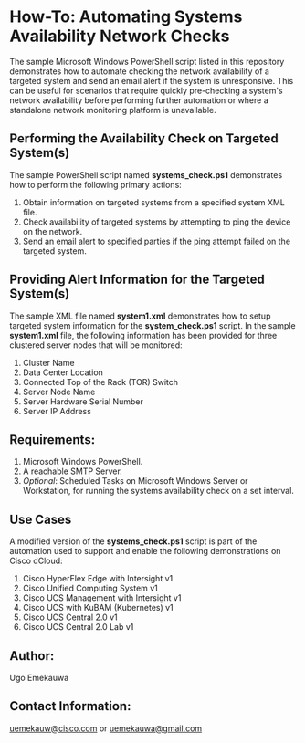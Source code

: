 # How-To: Automating Systems Availability Network Checks

The sample Microsoft Windows PowerShell script listed in this repository demonstrates how to automate checking the network availability of a targeted system and send an email alert if the system is unresponsive. This can be useful for scenarios that require quickly pre-checking a system's network availability before performing further automation or where a standalone network monitoring platform is unavailable.

## Performing the Availability Check on Targeted System(s)
The sample PowerShell script named **systems_check.ps1** demonstrates how to perform the following primary actions:
1. Obtain information on targeted systems from a specified system XML file.
2. Check availability of targeted systems by attempting to ping the device on the network.
3. Send an email alert to specified parties if the ping attempt failed on the targeted system.

## Providing Alert Information for the Targeted System(s)
The sample XML file named **system1.xml** demonstrates how to setup targeted system information for the **system_check.ps1** script. In the sample **system1.xml** file, the following information has been provided for three clustered server nodes that will be monitored:
1. Cluster Name
2. Data Center Location
3. Connected Top of the Rack (TOR) Switch
4. Server Node Name
5. Server Hardware Serial Number
6. Server IP Address

## Requirements:
1. Microsoft Windows PowerShell.
2. A reachable SMTP Server.
3. _Optional_: Scheduled Tasks on Microsoft Windows Server or Workstation, for running the systems availability check on a set interval.

## Use Cases
A modified version of the **systems_check.ps1** script is part of the automation used to support and enable the following demonstrations on Cisco dCloud:
1. Cisco HyperFlex Edge with Intersight v1
2. Cisco Unified Computing System v1
3. Cisco UCS Management with Intersight v1
4. Cisco UCS with KuBAM (Kubernetes) v1
5. Cisco UCS Central 2.0 v1
6. Cisco UCS Central 2.0 Lab v1

## Author:
Ugo Emekauwa

## Contact Information:
uemekauw@cisco.com or uemekauwa@gmail.com
